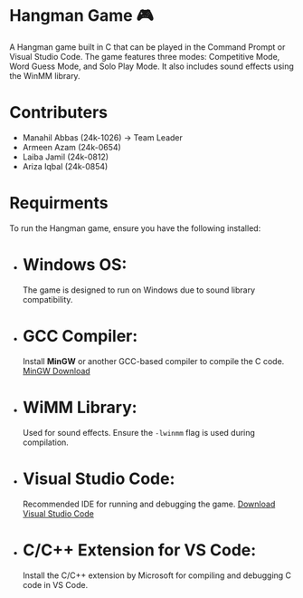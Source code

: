 # **Hangman Game** 🎮
A Hangman game built in C that can be played in the Command Prompt or Visual Studio Code. The game features three modes: Competitive Mode, Word Guess Mode, and Solo Play Mode. It also includes sound effects using the WinMM library.
# Contributers
+ Manahil Abbas (24k-1026) -> Team Leader 
+ Armeen Azam (24k-0654)
+ Laiba Jamil (24k-0812)
+ Ariza Iqbal (24k-0854)
# Requirments
To run the Hangman game, ensure you have the following installed:
+ # Windows OS:
  The game is designed to run on Windows due to sound library compatibility.
+ # GCC Compiler:
  Install **MinGW** or another GCC-based compiler to compile the C code.
  [MinGW Download](https://sourceforge.net/projects/mingw/)
+ # WiMM Library:
  Used for sound effects. Ensure the `-lwinmm` flag is used during compilation.
+ # Visual Studio Code:
  Recommended IDE for running and debugging the game.
  [Download Visual Studio Code](https://code.visualstudio.com/download)
+ # C/C++ Extension for VS Code:
  Install the C/C++ extension by Microsoft for compiling and debugging C code in VS Code.

# 





